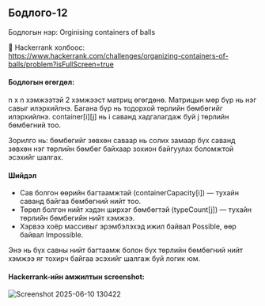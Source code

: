 ## Бодлого-12
Бодлогын нэр: Orginising containers of balls

🔗 Hackerrank холбоос: https://www.hackerrank.com/challenges/organizing-containers-of-balls/problem?isFullScreen=true

#### Бодлогын өгөгдөл:
n x n хэмжээтэй 2 хэмжээст матриц өгөгдөнө. Матрицын мөр бүр нь нэг савыг илэрхийлнэ. Багана бүр нь тодорхой төрлийн бөмбөгийг илэрхийлнэ. container[i][j] нь i саванд хадгалагдаж буй j төрлийн бөмбөгний тоо.

Зорилго нь: бөмбөгийг зөвхөн саваар нь солих замаар бүх саванд зөвхөн нэг төрлийн бөмбөг байхаар зохион байгуулах боломжтой эсэхийг шалгах.

#### Шийдэл
- Сав болгон өөрийн багтаамжтай (containerCapacity[i]) — тухайн саванд байгаа бөмбөгний нийт тоо.
- Төрөл болгон нийт хэдэн ширхэг бөмбөгтэй (typeCount[j]) — тухайн төрлийн бөмбөгийн нийт хэмжээ.
- Хэрвээ хоёр массивыг эрэмбэлэхэд ижил байвал Possible, өөр байвал Impossible.

Энэ нь бүх савны нийт багтаамж болон бүх төрлийн бөмбөгний нийт хэмжээ яг тохирч байгаа эсэхийг шалгаж буй логик юм.

#### Hackerrank-ийн амжилтын screenshot:
![Screenshot 2025-06-10 130422](https://github.com/user-attachments/assets/5b48285c-7a96-439e-9afa-c15b1a7328c6)
